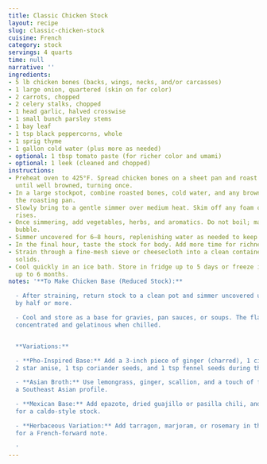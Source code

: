 ```yaml
---
title: Classic Chicken Stock
layout: recipe
slug: classic-chicken-stock
cuisine: French
category: stock
servings: 4 quarts
time: null
narrative: ''
ingredients:
- 5 lb chicken bones (backs, wings, necks, and/or carcasses)
- 1 large onion, quartered (skin on for color)
- 2 carrots, chopped
- 2 celery stalks, chopped
- 1 head garlic, halved crosswise
- 1 small bunch parsley stems
- 1 bay leaf
- 1 tsp black peppercorns, whole
- 1 sprig thyme
- 1 gallon cold water (plus more as needed)
- optional: 1 tbsp tomato paste (for richer color and umami)
- optional: 1 leek (cleaned and chopped)
instructions:
- Preheat oven to 425°F. Spread chicken bones on a sheet pan and roast for 45 minutes
  until well browned, turning once.
- In a large stockpot, combine roasted bones, cold water, and any browned bits from
  the roasting pan.
- Slowly bring to a gentle simmer over medium heat. Skim off any foam or scum that
  rises.
- Once simmering, add vegetables, herbs, and aromatics. Do not boil; maintain a gentle
  bubble.
- Simmer uncovered for 6–8 hours, replenishing water as needed to keep bones submerged.
- In the final hour, taste the stock for body. Add more time for richness, if needed.
- Strain through a fine-mesh sieve or cheesecloth into a clean container. Discard
  solids.
- Cool quickly in an ice bath. Store in fridge up to 5 days or freeze in portions
  up to 6 months.
notes: '**To Make Chicken Base (Reduced Stock):**

  - After straining, return stock to a clean pot and simmer uncovered until reduced
  by half or more.

  - Cool and store as a base for gravies, pan sauces, or soups. The flavor will be
  concentrated and gelatinous when chilled.


  **Variations:**

  - **Pho-Inspired Base:** Add a 3-inch piece of ginger (charred), 1 cinnamon stick,
  2 star anise, 1 tsp coriander seeds, and 1 tsp fennel seeds during the simmer.

  - **Asian Broth:** Use lemongrass, ginger, scallion, and a touch of fish sauce for
  a Southeast Asian profile.

  - **Mexican Base:** Add epazote, dried guajillo or pasilla chili, and charred onion
  for a caldo-style stock.

  - **Herbaceous Variation:** Add tarragon, marjoram, or rosemary in the last 30 minutes
  for a French-forward note.

  '
---
```

